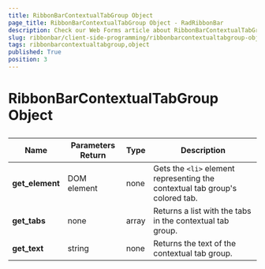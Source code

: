 ```yaml
---
title: RibbonBarContextualTabGroup Object
page_title: RibbonBarContextualTabGroup Object - RadRibbonBar
description: Check our Web Forms article about RibbonBarContextualTabGroup Object.
slug: ribbonbar/client-side-programming/ribbonbarcontextualtabgroup-object
tags: ribbonbarcontextualtabgroup,object
published: True
position: 3
---
```


# RibbonBarContextualTabGroup Object



## 


| Name | Parameters Return | Type | Description |
| ------ | ------ | ------ | ------ |
| **get_element** |DOM element|none|Gets the `<li>` element representing the contextual tab group's colored tab.|
| **get_tabs** |none|array|Returns a list with the tabs in the contextual tab group.|
| **get_text** |string|none|Returns the text of the contextual tab group.|
